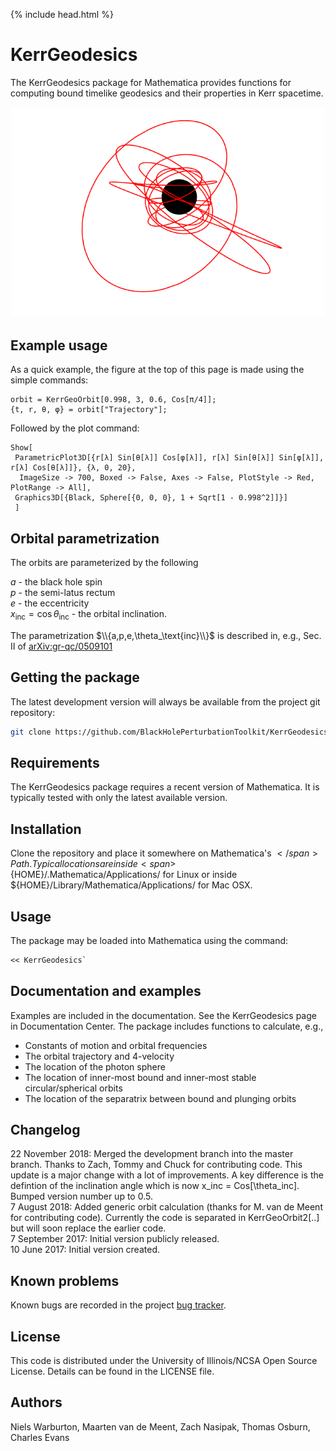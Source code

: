 {% include head.html %}

# KerrGeodesics

The KerrGeodesics package for Mathematica provides functions for computing bound timelike geodesics and their properties in Kerr spacetime.

<p align="center"><img src="kerr_generic_orbit.png" width="500px"></p>

## Example usage

As a quick example, the figure at the top of this page is made using the simple commands:
```
orbit = KerrGeoOrbit[0.998, 3, 0.6, Cos[π/4]];
{t, r, θ, φ} = orbit["Trajectory"];
```
Followed by the plot command:
```
Show[
 ParametricPlot3D[{r[λ] Sin[θ[λ]] Cos[φ[λ]], r[λ] Sin[θ[λ]] Sin[φ[λ]], r[λ] Cos[θ[λ]]}, {λ, 0, 20}, 
  ImageSize -> 700, Boxed -> False, Axes -> False, PlotStyle -> Red, PlotRange -> All],
 Graphics3D[{Black, Sphere[{0, 0, 0}, 1 + Sqrt[1 - 0.998^2]]}]
 ]
```

## Orbital parametrization

The orbits are parameterized by the following

$a$ - the black hole spin  
$p$ - the semi-latus rectum  
$e$ - the eccentricity  
$x_\text{inc} = \cos\theta_\text{inc}$ - the orbital inclination.  

The parametrization $\\{a,p,e,\theta_\text{inc}\\}$ is described in, e.g., Sec. II of [arXiv:gr-qc/0509101](https://arxiv.org/abs/gr-qc/0509101)

## Getting the package

The latest development version will always be available from the project git
repository:

```bash
git clone https://github.com/BlackHolePerturbationToolkit/KerrGeodesics.git
```

## Requirements


The KerrGeodesics package requires a recent version of Mathematica. It is typically
tested with only the latest available version.

## Installation

Clone the repository and place it somewhere on Mathematica's <span>$</span>Path.
Typical locations are inside <span>$</span>{HOME}/.Mathematica/Applications/ for Linux or
inside <span>$</span>{HOME}/Library/Mathematica/Applications/ for Mac OSX.

## Usage

The package may be loaded into Mathematica using the command:

```Mathematica
<< KerrGeodesics`
```


## Documentation and examples

Examples are included in the documentation. See the
KerrGeodesics page in Documentation Center. The package includes functions to calculate, e.g.,

* Constants of motion and orbital frequencies
* The orbital trajectory and 4-velocity
* The location of the photon sphere
* The location of inner-most bound and inner-most stable circular/spherical orbits
* The location of the separatrix between bound and plunging orbits

## Changelog

22 November 2018: Merged the development branch into the master branch. Thanks to Zach, Tommy and Chuck for contributing code. This update is a major change with a lot of improvements. A key difference is the defintion of the inclination angle which is now x_inc = Cos[\theta_inc]. Bumped version number up to 0.5.<br/>
7 August 2018: Added generic orbit calculation (thanks for M. van de Meent for contributing code). Currently the code is separated in KerrGeoOrbit2[..] but will soon replace the earlier code.<br>
7 September 2017: Initial version publicly released.<br>
10 June 2017: Initial version created.

## Known problems

Known bugs are recorded in the project [bug tracker](https://github.com/BlackHolePerturbationToolkit/KerrGeodesics/issues).

## License

This code is distributed under the University of Illinois/NCSA
Open Source License. Details can be found in the LICENSE file.


## Authors

Niels Warburton, Maarten van de Meent, Zach Nasipak, Thomas Osburn, Charles Evans